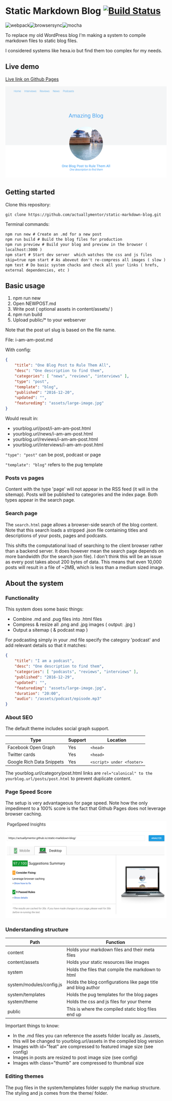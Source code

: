 # Static Markdown Blog [![Build Status](https://travis-ci.org/actuallymentor/static-markdown-blog.svg?branch=master)](https://travis-ci.org/actuallymentor/static-markdown-blog)

<img height="50px" alt="webpack" src="http://i.imgur.com/ZtANAeL.png" /><img height="50px" alt="browsersync" src="http://i.imgur.com/L5peje9.png" /><img height="50px" alt="mocha" src="http://i.imgur.com/yo9d9Qe.png" />

To replace my old WordPress blog I'm making a system to compile markdown files to static blog files.

I considered systems like hexa.io but find them too complex for my needs.

## Live demo

[Live link on Github Pages]( https://actuallymentor.github.io/static-markdown-blog/ )

![Screenshot of live demo]( ./content/readme/screenshot-blog.png )

## Getting started

Clone this repository:

```shell
git clone https://github.com/actuallymentor/static-markdown-blog.git
```

Terminal commands:

```shell
npm run new # Create an .md for a new post
npm run build # Build the blog files for production
npm run preview # Build your blog and preview in the browser ( localhost:3000 )
npm start # Start dev server  which watches the css and js files
skip=true npm start # As aboveut don't re-compress all images ( slow )
npm test # Do basic system chacks and check all your links ( hrefs, external dependencies, etc )
```

## Basic usage

1. npm run new
2. Open NEWPOST.md
3. Write post ( optional assets in content/assets/ )
4. npm run build
5. Upload public/* to your webserver

Note that the post url slug is based on the file name.

File: i-am-am-post.md

With config:

```json
{
    "title": "One Blog Post to Rule Them All",
    "desc": "One description to find them",
    "categories": [ "news", "reviews", "interviews" ],
    "type": "post",
    "template": "blog",
    "published": "2016-12-20",
    "updated": "",
    "featuredimg": "assets/large-image.jpg"
}
```

Would result in:

- yourblog.url/post/i-am-am-post.html
- yourblog.url/news/i-am-am-post.html
- yourblog.url/reviews/i-am-am-post.html
- yourblog.url/interviews/i-am-am-post.html

`"type": "post"` can be post, podcast or page

`"template": "blog"` refers to the pug template

### Posts vs pages

Content with the type 'page' will not appear in the RSS feed (it will in the sitemap). Posts will be published to categories and the index page. Both types appear in the search page.

### Search page

The `search.html` page allows a browser-side search of the blog content. Note that this search loads a stripped .json file containing titles and descriptions of your posts, pages and podcasts.

This shifts the computational load of searching to the client browser rather than a backend server. It does however mean the search page depends on more bandwidth (for the search json file). I don't think this will be an issue as every post takes about 200 bytes of data. This means that even 10,000 posts will result in a file of ~2MB, which is less than a medium sized image.

## About the system

### Functionality

This system does some basic things:

- Combine .md and .pug files into .html files
- Compress & resize all .png and .jpg images ( output: .jpg )
- Output a sitemap ( & podcast map )

For podcasting simply in your .md file specify the category 'podcast' and add relevant details so that it matches:

```json
{
    "title": "I am a podcast",
    "desc": "One description to find them",
    "categories": [ "podcasts", "reviews", "interviews" ],
    "published": "2016-12-29",
    "updated": "",
    "featuredimg": "assets/large-image.jpg",
    "duration": "20:00",
    "audio": "/assets/podcast/episode.mp3"
}
```

### About SEO

The default theme includes social graph support.

| Type | Support | Location |
| ---- | ------- | -------- |
| Facebook Open Graph | Yes | ` <head> `
| Twitter cards | Yes | ` <head> `
| Google Rich Data Snippets | Yes | ` <script> under <footer> `

The yourblog.url/category/post.html links are `rel="calonical" to the yourblog.url/posts/post.html` to prevent duplicate content.

### Page Speed Score

The setup is very advantageous for page speed. Note how the only impediment to a 100% score is the fact that Github Pages does not leverage browser caching.

![Page speed screenshot]( ./content/readme/page-speed.png )

### Understanding structure

| Path | Function |
| ------ | -------- |
| content | Holds your markdown files and their meta files
| content/assets | Holds your static resources like images
| system | Holds the files that compile the markdown to html
| system/modules/config.js | Holds the blog configurations like page title and blog author
| system/templates | Holds the pug templates for the blog pages
| system/theme | Holds the css and js files for your theme
| public | This is where the compiled static blog files end up

Important things to know:

- In the .md files you can reference the assets folder locally as ./assets, this will be changed to yourblog.url/assets in the compiled blog version
- Images with id="feat" are compressed to featured image size (see config)
- Images in posts are resized to post image size (see config)
- Images with class="thumb" are compressed to thumbnail size

### Editing themes

The pug files in the system/templates folder supply the markup structure. The styling and js comes from the theme/ folder.